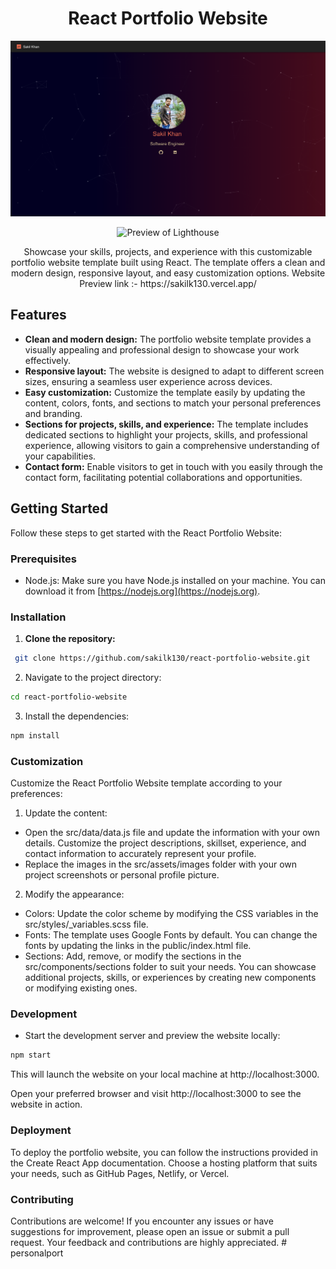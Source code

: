 <h1 align="center">React Portfolio Website</h1>

<p align="center">
  <img src="./public/images/sample.png" alt="Preview of React Portfolio Website">
</p>

<p align="center">
  <img src="https://res.cloudinary.com/dhhia2duu/image/upload/v1686998833/public/Screenshot_from_2023-06-17_16-44-26_e0d1rm.png" alt="Preview of Lighthouse">
</p>

<p align="center">
  Showcase your skills, projects, and experience with this customizable portfolio website template built using React. The template offers a clean and modern design, responsive layout, and easy customization options. Website Preview link :- https://sakilk130.vercel.app/
</p>

## Features

- **Clean and modern design:** The portfolio website template provides a visually appealing and professional design to showcase your work effectively.
- **Responsive layout:** The website is designed to adapt to different screen sizes, ensuring a seamless user experience across devices.
- **Easy customization:** Customize the template easily by updating the content, colors, fonts, and sections to match your personal preferences and branding.
- **Sections for projects, skills, and experience:** The template includes dedicated sections to highlight your projects, skills, and professional experience, allowing visitors to gain a comprehensive understanding of your capabilities.
- **Contact form:** Enable visitors to get in touch with you easily through the contact form, facilitating potential collaborations and opportunities.

## Getting Started

Follow these steps to get started with the React Portfolio Website:

### Prerequisites

- Node.js: Make sure you have Node.js installed on your machine. You can download it from [https://nodejs.org](https://nodejs.org).

### Installation

1. **Clone the repository:**

```bash
 git clone https://github.com/sakilk130/react-portfolio-website.git
```

2. Navigate to the project directory:

```bash
cd react-portfolio-website
```

3. Install the dependencies:

```bash
npm install
```

### Customization

Customize the React Portfolio Website template according to your preferences:

1. Update the content:

- Open the src/data/data.js file and update the information with your own details. Customize the project descriptions, skillset, experience, and contact information to accurately represent your profile.
- Replace the images in the src/assets/images folder with your own project screenshots or personal profile picture.

2. Modify the appearance:

- Colors: Update the color scheme by modifying the CSS variables in the src/styles/\_variables.scss file.
- Fonts: The template uses Google Fonts by default. You can change the fonts by updating the links in the public/index.html file.
- Sections: Add, remove, or modify the sections in the src/components/sections folder to suit your needs. You can showcase additional projects, skills, or experiences by creating new components or modifying existing ones.

### Development

- Start the development server and preview the website locally:

```bash
npm start
```

This will launch the website on your local machine at http://localhost:3000.

Open your preferred browser and visit http://localhost:3000 to see the website in action.

### Deployment

To deploy the portfolio website, you can follow the instructions provided in the Create React App documentation. Choose a hosting platform that suits your needs, such as GitHub Pages, Netlify, or Vercel.

### Contributing

Contributions are welcome! If you encounter any issues or have suggestions for improvement, please open an issue or submit a pull request. Your feedback and contributions are highly appreciated.
#   p e r s o n a l p o r t 
 
 
